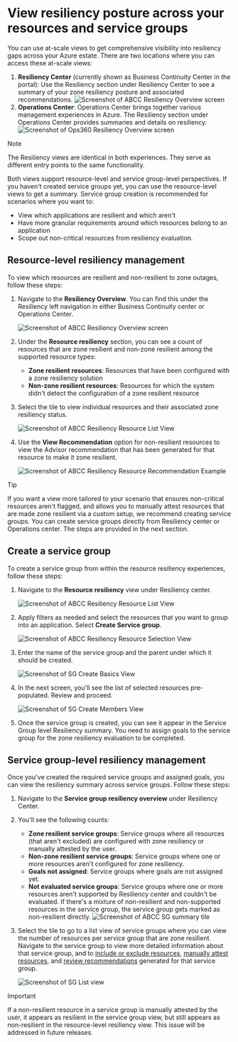 # View resiliency posture across your resources and service groups

You can use at-scale views to get comprehensive visibility into resiliency gaps across your Azure estate. There are two locations where you can access these at-scale views:

1. **Resiliency Center** (currently shown as Business Continuity Center in the portal): Use the Resiliency section under Resiliency Center to see a summary of your zone resiliency posture and associated recommendations.
    ![Screenshot of ABCC Resiliency Overview screen](../img/09-ABCC-At-Scale-Overview-No-SG.png)
2. **Operations Center**: Operations Center brings together various management experiences in Azure. The Resiliency section under Operations Center provides summaries and details on resiliency.
    ![Screenshot of Ops360 Resiliency Overview screen](../img/08-Ops360-At-Scale-Overview-No-SG.png)

> [!NOTE]
> The Resiliency views are identical in both experiences. They serve as different entry points to the same functionality.

Both views support resource-level and service group-level perspectives. If you haven't created service groups yet, you can use the resource-level views to get a summary. Service group creation is recommended for scenarios where you want to:

- View which applications are resilient and which aren't
- Have more granular requirements around which resources belong to an application
- Scope out non-critical resources from resiliency evaluation.

## Resource-level resiliency management

To view which resources are resilient and non-resilient to zone outages, follow these steps:

1. Navigate to the **Resiliency Overview**. You can find this under the Resiliency left navigation in either Business Continuity center or Operations Center.

    ![Screenshot of ABCC Resiliency Overview screen](../img/09-ABCC-At-Scale-Overview-No-SG.png)

2. Under the **Resource resiliency** section, you can see a count of resources that are zone resilient and non-zone resilient among the supported resource types:
   - **Zone resilient resources**: Resources that have been configured with a zone resiliency solution
   - **Non-zone resilient resources**: Resources for which the system didn't detect the configuration of a zone resilient resource

3. Select the tile to view individual resources and their associated zone resiliency status.

    ![Screenshot of ABCC Resiliency Resource List View](../img/10-ABCC-Resource-Resiliency-List.png)
4. Use the **View Recommendation** option for non-resilient resources to view the Advisor recommendation that has been generated for that resource to make it zone resilient.

    ![Screenshot of ABCC Resiliency Resource Recommendation Example](../img/11-ABCC-Resource-Recommendation.png)

> [!TIP]
> If you want a view more tailored to your scenario that ensures non-critical resources aren't flagged, and allows you to manually attest resources that are made zone resilient via a custom setup, we recommend creating service groups. You can create service groups directly from Resiliency center or Operations center. The steps are provided in the next section.

## Create a service group

To create a service group from within the resource resiliency experiences, follow these steps:

1. Navigate to the **Resource resiliency** view under Resiliency center.

    ![Screenshot of ABCC Resiliency Resource List View](../img/10-ABCC-Resource-Resiliency-List.png)

2. Apply filters as needed and select the resources that you want to group into an application. Select **Create Service group**.

    ![Screenshot of ABCC Resiliency Resource Selection View](../img/12-ABCC-Resource-Selection.png)

3. Enter the name of the service group and the parent under which it should be created.

    ![Screenshot of SG Create Basics View](../img/01-Create-SG.png)

4. In the next screen, you'll see the list of selected resources pre-populated. Review and proceed.

    ![Screenshot of SG Create Members View](../img/13-SG-Members-PreSelected.png)

5. Once the service group is created, you can see it appear in the Service Group level Resiliency summary. You need to assign goals to the service group for the zone resiliency evaluation to be completed.

## Service group-level resiliency management

Once you've created the required service groups and assigned goals, you can view the resiliency summary across service groups. Follow these steps:

1. Navigate to the **Service group resiliency overview** under Resiliency Center.
2. You'll see the following counts:

   - **Zone resilient service groups**: Service groups where all resources (that aren't excluded) are configured with zone resiliency or manually attested by the user.
   - **Non-zone resilient service groups**: Service groups where one or more resources aren't configured for zone resiliency.
   - **Goals not assigned**: Service groups where goals are not assigned yet.
   - **Not evaluated service groups**: Service groups where one or more resources aren't supported by Resiliency center and couldn't be evaluated. If there's a mixture of non-resilient and non-supported resources in the service group, the service group gets marked as non-resilient directly.
   ![Screenshot of ABCC SG summary tile](../img/23-ABCC-SG-Summary.png)
3. Select the tile to go to a list view of service groups where you can view the number of resources per service group that are zone resilient. Navigate to the service group to view more detailed information about that service group, and to [include or exclude resources](../Goals%20and%20recommendations/ViewResiliencePosture.md#scenario-1-exclude-non-critical-resources), [manually attest resources](../Goals%20and%20recommendations/ViewResiliencePosture.md#scenario-2-manually-attest-resources), and [review recommendations](../Goals%20and%20recommendations/Recommendations.md) generated for that service group.

    ![Screenshot of SG List view](../img/24-ABCC-SG-List.png)

> [!IMPORTANT]
> If a non-resilient resource in a service group is manually attested by the user, it appears as resilient in the service group view, but still appears as non-resilient in the resource-level resiliency view. This issue will be addressed in future releases.
